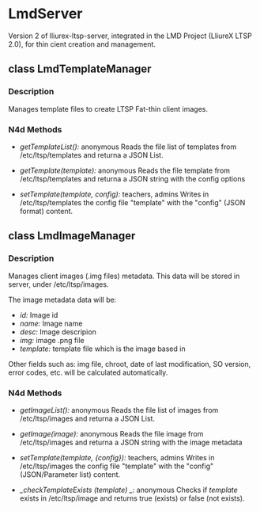 LmdServer
=========

Version 2 of lliurex-ltsp-server, integrated in the LMD Project (LliureX LTSP 2.0), for thin cient creation and management.

class LmdTemplateManager
------------------------

### Description

Manages template files to create LTSP Fat-thin client images.
 
### N4d Methods

* *_getTemplateList():_* anonymous
Reads the file list of templates from /etc/ltsp/templates and returna a JSON List.

* *_getTemplate(template):_* anonymous
Reads the file template from /etc/ltsp/templates and returna a JSON string with the config options
	
* *setTemplate(template, config):* teachers, admins
Writes in /etc/ltsp/templates the config file "template" with the "config" (JSON format) content.


class LmdImageManager
------------------------

### Description

Manages client images (.img files) metadata. This data will be stored in server, under /etc/ltsp/images.

The image metadata data will be:

* *id:* Image id
* *name:* Image name
* *desc:* Image descripion
* *img:* image .png file
* *template:* template file which is the image based in

Other fields such as: img file, chroot, date of last modification, SO version, error codes, etc. will be calculated automatically.

 
### N4d Methods

* *_getImageList():_* anonymous
Reads the file list of images from /etc/ltsp/images and returna a JSON List.

* *_getImage(image):_* anonymous
Reads the file image from /etc/ltsp/images and returna a JSON string with the image metadata
	
* *_setTemplate(template, {config})_:* teachers, admins
Writes in /etc/ltsp/images the config file "template" with the "config" (JSON/Parameter list) content.

* *_checkTemplateExists (template) _:* anonymous
Checks if *template* exists in /etc/ltsp/image and returns true (exists) or false (not exists).